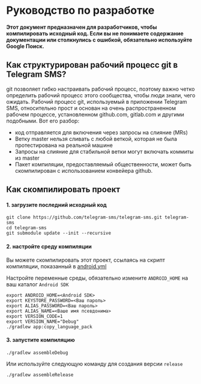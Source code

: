 # Руководство по разработке

**Этот документ предназначен для разработчиков, чтобы компилировать исходный код. Если вы не понимаете содержание документации или столкнулись с ошибкой, обязательно используйте Google Поиск.**

## Как структурирован рабочий процесс git в Telegram SMS?

git позволяет гибко настраивать рабочий процесс, поэтому важно четко определить рабочий процесс этого сообщества, чтобы люди знали, чего ожидать. Рабочий процесс git, используемый в приложении Telegram SMS, относительно прост и основан на очень распространенном рабочем процессе, установленном github.com, gitlab.com и другими подобными. Вот его разбор:

- код отправляется для включения через запросы на слияние (MRs)
- Ветку master нельзя сливать с любой веткой, которая не была протестирована на реальной машине
- Запросы на слияние для стабильной ветки могут включать коммиты из master
- Пакет компиляции, предоставляемый общественности, может быть скомпилирован с использованием конвейера github.

## Как скомпилировать проект

#### 1. загрузите последний исходный код
```
git clone https://github.com/telegram-sms/telegram-sms.git telegram-sms
cd telegram-sms
git submodule update --init --recursive
```

#### 2. настройте среду компиляции

Вы можете скомпилировать этот проект, ссылаясь на скрипт компиляции, показанный в [android.yml](https://github.com/telegram-sms/telegram-sms/blob/master/.github/workflows/android.yml)

Настройте переменные среды, обязательно измените `ANDROID_HOME` на ваш каталог `Android SDK`

```
export ANDROID_HOME=<Android SDK>
export KEYSTORE_PASSWORD=<Ваш пароль>
export ALIAS_PASSWORD=<Ваш пароль>
export ALIAS_NAME=<Ваше имя псевдонима>
export VERSION_CODE=1
export VERSION_NAME="Debug"
./gradlew app:copy_language_pack
```

#### 3. запустите компиляцию
```
./gradlew assembleDebug
```

Или используйте следующую команду для создания версии `release`

```
./gradlew assembleRelease
```